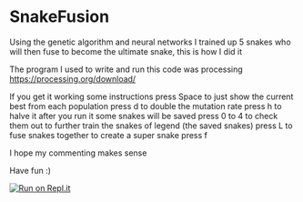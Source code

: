 # SnakeFusion
Using the genetic algorithm and neural networks I trained up 5 snakes who will then fuse to become the ultimate snake, this is how I did it

The program I used to write and run this code was processing https://processing.org/download/

If you get it working some instructions
press Space to just show the current best from  each population
press d to double the mutation rate
press h to halve it 
after you run it some snakes will be saved press 0 to 4 to check them out
to further train the snakes of legend (the saved snakes) press L
to fuse snakes together to create a super snake press f


I hope my commenting makes sense 

Have fun :)

[![Run on Repl.it](https://repl.it/badge/github/Code-Bullet/SnakeFusion)](https://repl.it/github/Code-Bullet/SnakeFusion)